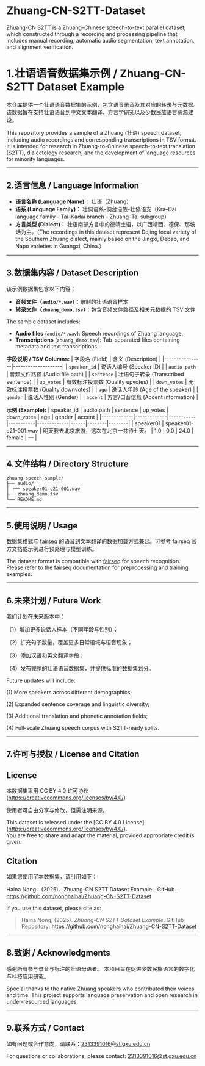 # Zhuang-CN-S2TT-Dataset
Zhuang-CN S2TT is a Zhuang–Chinese speech-to-text parallel dataset, which constructed through a recording and processing  pipeline that includes manual recording, automatic audio segmentation, text annotation, and alignment verification. 

# 1.壮语语音数据集示例 / Zhuang-CN-S2TT Dataset Example
本仓库提供一个壮语语音数据集的示例，包含语音录音及其对应的转录与元数据。  
该数据旨在支持壮语语音到中文文本翻译、方言学研究以及少数民族语言资源建设。

This repository provides a sample of a Zhuang (壮语) speech dataset, including audio recordings and corresponding transcriptions in TSV format.  
It is intended for research in Zhuang-to-Chinese speech-to-text translation (S2TT), dialectology research, and the development of language resources for minority languages.

---

## 2.语言信息 / Language Information
- **语言名称 (Language Name)：** 壮语（Zhuang）  
- **语系 (Language Family)：** 壮侗语系-侗台语族-壮傣语支（Kra–Dai language family - Tai–Kadai branch - Zhuang–Tai subgroup）  
- **方言类型 (Dialect)：** 壮语南部方言中的德靖土语，以广西靖西、德保、那坡话为主。（The recordings in this dataset represent Dejing local variety of the Southern Zhuang dialect, mainly based on the Jingxi, Debao, and Napo varieties in Guangxi, China.）

---

## 3.数据集内容 / Dataset Description
该示例数据集包含以下内容：
- **音频文件（`audio/*.wav`）**：录制的壮语语音样本  
- **转录文件（`zhuang_demo.tsv`）**：包含音频文件路径及相关元数据的 TSV 文件  

The sample dataset includes:
- **Audio files** (`audio/*.wav`): Speech recordings of Zhuang language.
- **Transcriptions** (`zhuang_demo.tsv`): Tab-separated files containing metadata and text transcriptions.

**字段说明 / TSV Columns:**
| 字段名 (Field) | 含义 (Description) |
|----------------|--------------------|
| `speaker_id` | 说话人编号 (Speaker ID) |
| `audio path` | 音频文件路径 (Audio file path) |
| `sentence` | 壮语句子转录 (Transcribed sentence) |
| `up_votes` | 有效标注投票数 (Quality upvotes) |
| `down_votes` | 无效标注投票数 (Quality downvotes) |
| `age` | 说话人年龄 (Age of the speaker) |
| `gender` | 说话人性别 (Gender) |
| `accent` | 方言/口音信息 (Accent information) |

**示例 (Example):**
| speaker_id | audio path | sentence | up_votes | down_votes | age | gender | accent |
|-------------|-------------|-----------|-----------|-------------|------|--------|--------|
| speaker01 | speaker01-c21-001.wav | 明天我去北京旅游，这次在北京一共待七天。 | 1.0 | 0.0 | 24.0 | female | — |

---

## 4.文件结构 / Directory Structure
```text
zhuang-speech-sample/
├── audio/
│ ├── speaker01-c21-001.wav
├── zhuang_demo.tsv
└── README.md
```

---

## 5.使用说明 / Usage
数据集格式与 [fairseq](https://github.com/facebookresearch/fairseq) 的语音到文本翻译的数据加载方式兼容。可参考 fairseq 官方文档或示例进行预处理与模型训练。

The dataset format is compatible with [fairseq](https://github.com/facebookresearch/fairseq) for speech recognition.  
Please refer to the fairseq documentation for preprocessing and training examples.

---

## 6.未来计划 / Future Work
我们计划在未来版本中：

（1）增加更多说话人样本（不同年龄与性别）；

（2）扩充句子数量，覆盖更多日常语域与语音现象；

（3）添加汉语和英文翻译字段；

（4）发布完整的壮语语音数据集，并提供标准的数据集划分。

Future updates will include:

(1) More speakers across different demographics;

(2) Expanded sentence coverage and linguistic diversity;

(3) Additional translation and phonetic annotation fields;

(4) Full-scale Zhuang speech corpus with S2TT-ready splits.

---

## 7.许可与授权 / License and Citation
## License
本数据集采用 CC BY 4.0 许可协议 (https://creativecommons.org/licenses/by/4.0/)

使用者可自由分享与修改，但需注明来源。

This dataset is released under the [CC BY 4.0 License] (https://creativecommons.org/licenses/by/4.0/).  
You are free to share and adapt the material, provided appropriate credit is given.

## Citation
如果您使用了本数据集，请引用如下：

Haina Nong．(2025)．Zhuang-CN S2TT Dataset Example．GitHub．https://github.com/nonghaihai/Zhuang-CN-S2TT-Dataset

If you use this dataset, please cite as:

> Haina Nong, (2025). *Zhuang-CN S2TT Dataset Example*. GitHub Repository: https://github.com/nonghaihai/Zhuang-CN-S2TT-Dataset

---

## 8.致谢 / Acknowledgments
感谢所有参与录音与标注的壮语母语者。
本项目旨在促进少数民族语言的数字化与科技应用研究。

Special thanks to the native Zhuang speakers who contributed their voices and time.
This project supports language preservation and open research in under-resourced languages.

---

## 9.联系方式 / Contact
如有问题或合作意向，请联系：2313391016@st.gxu.edu.cn

For questions or collaborations, please contact: 2313391016@st.gxu.edu.cn
